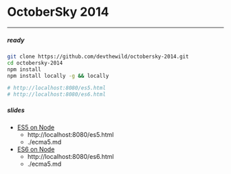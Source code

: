 # OctoberSky 2014

---

##### ready

``` bash
git clone https://github.com/devthewild/octobersky-2014.git
cd octobersky-2014
npm install
npm install locally -g && locally

# http://localhost:8080/es5.html
# http://localhost:8080/es6.html
```

##### slides
- [ES5 on Node](http://slides.com/seoh/es5-on-node/)
    + http://localhost:8080/es5.html
    + ./ecma5.md
- [ES6 on Node](http://slides.com/seoh/es6-on-node/)
    + http://localhost:8080/es6.html
    + ./ecma5.md